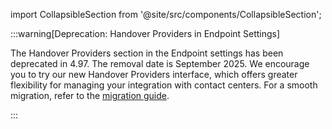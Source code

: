 import CollapsibleSection from '@site/src/components/CollapsibleSection';

:::warning[Deprecation: Handover Providers in Endpoint Settings]

  The Handover Providers section in the Endpoint settings has been deprecated in 4.97. The removal date is September 2025.
  We encourage you to try our new Handover Providers interface, which offers greater flexibility for managing your integration with contact centers.
  For a smooth migration, refer to the [migration guide](https://docs.cognigy.com/ai/escalate/migration/).

:::

